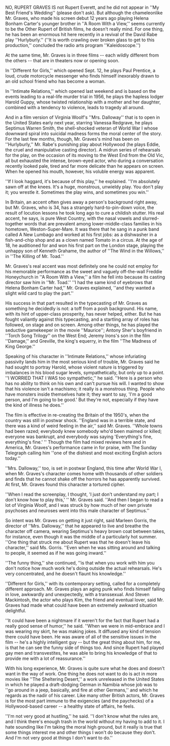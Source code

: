NO, RUPERT GRAVES IS not Rupert Everett, and he did not appear in ''My Best Friend's Wedding'' (please don't ask). But although the chameleonlike Mr. Graves, who made his screen debut 12 years ago playing Helena Bonham Carter's younger brother in ''A Room With a View,'' seems currently to be the Other Rupert of British films, he doesn't really mind. For one thing, he has been an enormous hit here recently in a revival of the David Rabe play ''Hurlyburly.'' (''It is worth crawling over broken glass to get to this production,'' concluded the radio arts program ''Kaleidoscope.'')

At the same time, Mr. Graves is in three films -- each wildly different from the others -- that are in theaters now or opening soon.

In ''Different for Girls,'' which opened Sept. 12, he plays Paul Prentice, a loud, crude motorcycle messenger who finds himself inexorably drawn to an old school friend who has become a woman.

In ''Intimate Relations,'' which opened last weekend and is based on the events leading to a real-life murder trial in 1956, he plays the hapless lodger Harold Guppy, whose twisted relationship with a mother and her daughter, combined with a tendency to violence, leads to tragedy all around.

And in a film version of Virginia Woolf's ''Mrs. Dalloway'' that is to open in the United States early next year, starring Vanessa Redgrave, he plays Septimus Warren Smith, the shell-shocked veteran of World War I whose downward spiral into suicidal madness forms the moral center of the story.
For the last few months, though, Mr. Graves's mind has been on ''Hurlyburly,'' Mr. Rabe's punishing play about Hollywood (he plays Eddie, the cruel and manipulative casting director). A midrun series of rehearsals for the play, on the occasion of its moving to the West End from the Old Vic, all but exhausted the intense, brown-eyed actor, who during a conversation recently looked pale, tired and far more delicate than he appears on screen. When he opened his mouth, however, his voluble energy was apparent.

''If I look haggard, it's because of this play,'' he explained. ''I'm absolutely sawn off at the knees. It's a huge, monstrous, unwieldy play. You don't play it; you wrestle it. Sometimes the play wins, and sometimes you win.''

In Britain, an accent often gives away a person's background right away, but Mr. Graves, who is 34, has a strangely hard-to-pin-down voice, the result of locution lessons he took long ago to cure a childish stutter. His real accent, he says, is pure West Country, with the nasal vowels and slurred-together words that are prevalent among lower-middle-class families in his hometown, Weston-Super-Mare. It was there that he sang in a punk band called A New Lumbago and worked at his first jobs: as a dishwasher in a fish-and-chip shop and as a clown named Tomato in a circus. At the age of 18, he auditioned for and won his first part on the London stage, playing the unhappy son of Kenneth Grahame, the author of ''The Wind in the Willows,'' in ''The Killing of Mr. Toad.''

Mr. Graves's real accent was most definitely one he could not employ for his memorable performance as the sweet and vaguely off-the-wall Freddie Honeychurch in ''A Room With a View,'' a film he fell into because its casting director saw him in ''Mr. Toad.'' ''I had the same kind of eyebrows that Helena Bonham Carter had,'' Mr. Graves explained, ''and they wanted a slight wild card to play the part.''

His success in that part resulted in the typecasting of Mr. Graves as something he decidedly is not: a toff from a posh background. His name, with its hint of upper-class prosperity, has never helped, either. But he has fought valiantly against this typecasting, and a startling array of roles has followed, on stage and on screen. Among other things, he has played the seductive gamekeeper in the movie ''Maurice''; Antony Sher's boyfriend in ''Torch Song Trilogy'' on the West End; Jeremy Irons's son in the film ''Damage,'' and Greville, the king's equerry, in the film ''The Madness of King George.''

Speaking of his character in ''Intimate Relations,'' whose infuriating passivity lands him in the most serious kind of trouble, Mr. Graves said he had sought to portray Harold, whose violent nature is triggered by imbalances in his blood sugar levels, sympathetically, but only up to a point.
''I WORRIED THAT I WAS too sympathetic,'' he said. ''Here is a person who has no ability to think on his own and can't pursue his will. I wanted to show that his violence isn't a machismo; it really is a monstrous thing. People who have monsters inside themselves hate it; they want to say, 'I'm a good person, and I'm going to be good.' But they're not, especially if they have the kind of illness he does.''

The film is effective in re-creating the Britain of the 1950's, when the country was still in postwar shock. ''England was in a terrible state, and there was a kind of weird feeling in the air,'' said Mr. Graves. ''Whole towns had been razed; everybody knew somebody who'd been maimed or killed; everyone was bankrupt, and everybody was saying 'Everything's fine, everything's fine.' '' Though the film had mixed reviews here and in America, Mr. Graves's performance came in for praise, with The Sunday Telegraph calling him ''one of the dishiest and most exciting English actors today.''

''Mrs. Dalloway,'' too, is set in postwar England, this time after World War I, when Mr. Graves's character comes home with thousands of other soldiers and finds that he cannot shake off the horrors he has apparently survived. At first, Mr. Graves found this character a tortured cipher.

''When I read the screenplay, I thought, 'I just don't understand my part; I don't know how to play this,' '' Mr. Graves said. ''And then I began to read a lot of Virginia Woolf, and I was struck by how much of her own private psychoses and neuroses went into this male character of Septimus.''

So intent was Mr. Graves on getting it just right, said Marleen Gorris, the director of ''Mrs. Dalloway,'' that he appeared to live and breathe the character off camera, wearing Septimus's heavy brown coat between takes, for instance, even though it was the middle of a particularly hot summer. ''One thing that struck me about Rupert was that he doesn't leave his character,'' said Ms. Gorris. ''Even when he was sitting around and talking to people, it seemed as if he was going inward.''

''The funny thing,'' she continued, ''is that when you work with him you don't notice how much work he's doing outside the actual rehearsals. He's very concentrated, and he doesn't flaunt his knowledge.''

''Different for Girls,'' with its contemporary setting, called for a completely different approach. Mr. Graves plays an aging punk who finds himself falling in love, awkwardly and unexpectedly, with a transsexual. And Steven Mackintosh, the actor who plays Kim, the friend and eventual lover, said Mr. Graves had made what could have been an extremely awkward situation delightful.

''It could have been a nightmare if it weren't for the fact that Rupert had a really good sense of humor,'' he said. ''When we were in mid-embrace and I was wearing my skirt, he was making jokes. It diffused any kind of tension there could have been. He was aware of all of the sensitive issues in the film -- he's a highly intelligent guy -- but the great thing about him, for me, is that he can see the funny side of things too. And since Rupert had played gay men and transvestites, he was able to bring his knowledge of that to provide me with a lot of reassurance.''

With his long experience, Mr. Graves is quite sure what he does and doesn't want in the way of work. One thing he does not want to do is act in more movies like ''The Sheltering Desert,'' a work unreleased in the United States in which he played a draft-dodging German in Namibia whose job was to ''go around in a jeep, basically, and fire at other Germans,'' and which he regards as the nadir of his career. Like many other British actors, Mr. Graves is for the most part immune to the exigencies (and the paychecks) of a Hollywood-based career -- a healthy state of affairs, he feels.

''I'm not very good at hustling,'' he said. ''I don't know what the rules are, and I think there's enough trash in the world without my having to add to it. I hate sounding like I'm taking the moral high ground, but it really is true that some things interest me and other things I won't do because they don't. And I'm not very good at things I don't want to do.''
